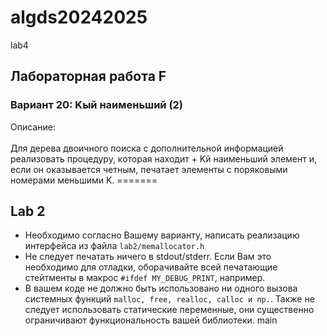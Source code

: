 
# algds20242025

lab4
<h2> Лабораторная работа F</h2>
<h3>Вариант 20: K­ый наименьший (2)</h3>
<span>Описание:</span></br></br>
Для дерева двоичного поиска с дополнительной информацией реализовать процедуру, которая находит +
K­й наименьший элемент и, если он оказывается четным, печатает элементы с поряковыми номерами
меньшими K.
=======

## Lab 2

- Необходимо согласно Вашему варианту, написать реализацию интерфейса из файла `lab2/memallocator.h`
- Не следует печатать ничего в stdout/stderr. Если Вам это необходимо для отладки, оборачивайте всей печатающие стейтменты в макрос `#ifdef MY_DEBUG_PRINT`, например.
- В вашем коде не должно быть использовано ни одного вызова системных функций `malloc, free, realloc, calloc и пр.`. Также не следует использовать статические переменные, они существенно ограничивают функциональность вашей библиотеки.
 main

